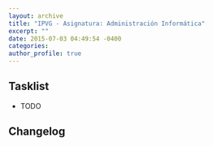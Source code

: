```yaml
---
layout: archive
title: "IPVG - Asignatura: Administración Informática"
excerpt: ""
date: 2015-07-03 04:49:54 -0400
categories: 
author_profile: true
---
```


## Tasklist

- TODO

## Changelog

